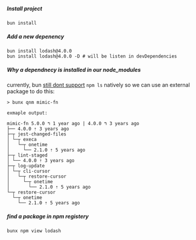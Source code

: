 ##### Install project

```shell
bun install
```

##### Add a new depenency

```shell
bun install lodash@4.0.0
bun install lodash@4.0.0 -D # will be listen in devDependencies
```

##### Why a dependnecy is installed in our node_modules

currently, bun [still dont support](https://github.com/oven-sh/bun/issues/692) `npm ls` natively so we can use an external package to do this:

```shell
> bunx qnm mimic-fn

exmaple output:

mimic-fn 5.0.0 ↰ 1 year ago | 4.0.0 ↰ 3 years ago
├── 4.0.0 ⇡ 3 years ago
├─┬ jest-changed-files
│ └─┬ execa
│   └─┬ onetime
│     └── 2.1.0 ⇡ 5 years ago
├─┬ lint-staged
│ └── 4.0.0 ⇡ 3 years ago
├─┬ log-update
│ └─┬ cli-cursor
│   └─┬ restore-cursor
│     └─┬ onetime
│       └── 2.1.0 ⇡ 5 years ago
└─┬ restore-cursor
  └─┬ onetime
    └── 2.1.0 ⇡ 5 years ago
```

##### find a package in npm registery

```shell
bunx npm view lodash
```
